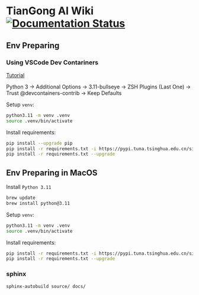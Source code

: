 
# TianGong AI Wiki [![Documentation Status](https://readthedocs.org/projects/tiangong-ai-wiki/badge/?version=latest)](https://tiangong-ai-wiki.readthedocs.io/en/latest/?badge=latest)

## Env Preparing

### Using VSCode Dev Contariners

[Tutorial](https://code.visualstudio.com/docs/devcontainers/tutorial)

Python 3 -> Additional Options -> 3.11-bullseye -> ZSH Plugins (Last One) -> Trust @devcontainers-contrib -> Keep Defaults

Setup `venv`:

```bash
python3.11 -m venv .venv
source .venv/bin/activate
```

Install requirements:

```bash
pip install --upgrade pip
pip install -r requirements.txt -i https://pypi.tuna.tsinghua.edu.cn/simple
pip install -r requirements.txt --upgrade
```

## Env Preparing in MacOS

Install `Python 3.11`

```bash
brew update
brew install python@3.11
```

Setup `venv`:

```bash
python3.11 -m venv .venv
source .venv/bin/activate
```

Install requirements:

```bash
pip install -r requirements.txt -i https://pypi.tuna.tsinghua.edu.cn/simple
pip install -r requirements.txt --upgrade
```

### sphinx

```bash
sphinx-autobuild source/ docs/
```

